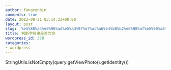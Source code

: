 ```yaml
---
author: fangrenbin
comments: true
date: 2012-08-21 03:14:23+00:00
layout: post
slug: '%e5%88%a4%e6%96%ad%e5%ad%97%e7%ac%a6%e4%b8%b2%e6%98%af%e5%90%a6%e4%b8%ba%e7%a9%ba'
title: 判断字符串是否为空
wordpress_id: 378
categories:
- wordpress
---
```


StringUtils.isNotEmpty(query.getViewPhoto().getIdentity())
